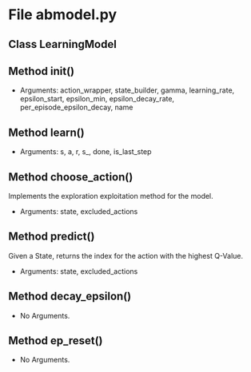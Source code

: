 # File abmodel.py

## Class LearningModel

## Method __init__()

- Arguments: action_wrapper, state_builder, gamma, learning_rate, epsilon_start, epsilon_min,
  epsilon_decay_rate, per_episode_epsilon_decay, name

## Method learn()

- Arguments: s, a, r, s_, done, is_last_step

## Method choose_action()

Implements the exploration exploitation method for the model.

- Arguments: state, excluded_actions

## Method predict()

Given a State, returns the index for the action with the highest Q-Value.

- Arguments: state, excluded_actions

## Method decay_epsilon()

- No Arguments.

## Method ep_reset()

- No Arguments.
